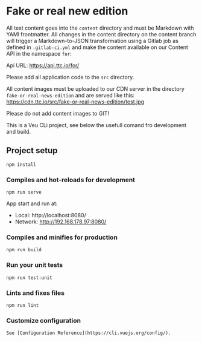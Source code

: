 
# Fake or real new edition

All text content goes into the `content` directory and must be Markdown with YAMl frontmatter. All changes in the content directory on the content branch will trigger a Markdown-to-JSON transformation using a Gitlab job as defined in `.gitlab-ci.yml` and make the content available on our Content API in the namespace `for`:

Api URL:
https://api.ttc.io/for/

Please add all application code to the `src` directory.

All content images must be uploaded to our CDN server in the directory `fake-or-real-news-edition` and are served like this:
https://cdn.ttc.io/src/fake-or-real-news-edition/test.jpg

Please do not add content images to GIT!

This is a Veu CLi project, see below the usefull comand fro development and build.

## Project setup
```
npm install
```

### Compiles and hot-reloads for development
```
npm run serve
```
  App start and run at:
  - Local:   http://localhost:8080/ 
  - Network: http://192.168.178.97:8080/

### Compiles and minifies for production
```
npm run build
```

### Run your unit tests
```
npm run test:unit
```

### Lints and fixes files
```
npm run lint
```

### Customize configuration
```
See [Configuration Reference](https://cli.vuejs.org/config/).
```

